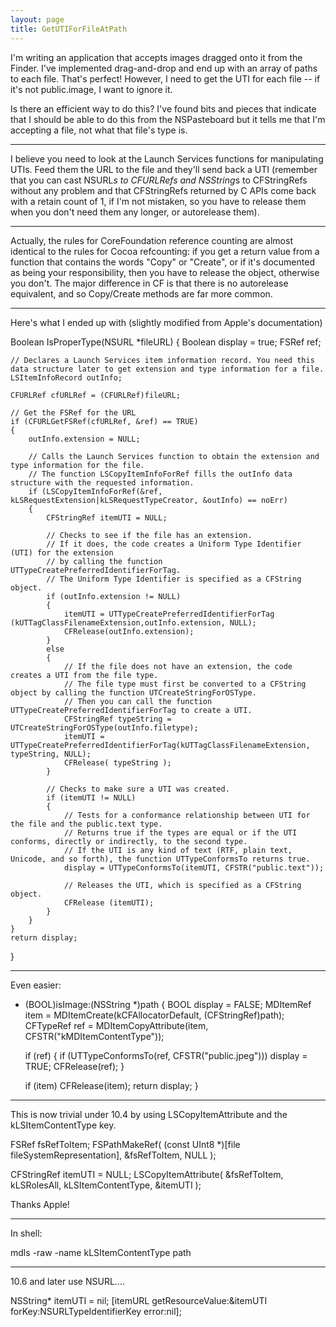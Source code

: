 ```yaml
---
layout: page
title: GetUTIForFileAtPath
---
```


I'm writing an application that accepts images dragged onto it from the Finder.  I've implemented drag-and-drop and end up with an array of paths to each file.  That's perfect!  However, I need to get the UTI for each file -- if it's not     public.image, I want to ignore it.

Is there an efficient way to do this?  I've found bits and pieces that indicate that I should be able to do this from the NSPasteboard but it tells me that I'm accepting a file, not what that file's type is.

----

I believe you need to look at the Launch Services functions for manipulating UTIs. Feed them the URL to the file and they'll send back a UTI (remember that you can cast NSURL*s to CFURLRefs and NSString*s to CFStringRefs without any problem and that CFStringRefs returned by C APIs come back with a retain count of 1, if I'm not mistaken, so you have to release them when you don't need them any longer, or autorelease them).

----

Actually, the rules for CoreFoundation reference counting are almost identical to the rules for Cocoa refcounting: if you get a return value from a function that contains the words "Copy" or "Create", or if it's documented as being your responsibility, then you have to release the object, otherwise you don't. The major difference in CF is that there is no autorelease equivalent, and so Copy/Create methods are far more common.

----

Here's what I ended up with (slightly modified from Apple's documentation)

    
Boolean IsProperType(NSURL *fileURL)
{
    Boolean             display = true;
    FSRef               ref;
    
    // Declares a Launch Services item information record. You need this data structure later to get extension and type information for a file.
    LSItemInfoRecord outInfo;
    
    CFURLRef cfURLRef = (CFURLRef)fileURL;
    
    // Get the FSRef for the URL
    if (CFURLGetFSRef(cfURLRef, &ref) == TRUE)
    {
        outInfo.extension = NULL;
        
        // Calls the Launch Services function to obtain the extension and type information for the file.
        // The function LSCopyItemInfoForRef fills the outInfo data structure with the requested information.
        if (LSCopyItemInfoForRef(&ref, kLSRequestExtension|kLSRequestTypeCreator, &outInfo) == noErr)
        {
            CFStringRef itemUTI = NULL;
            
            // Checks to see if the file has an extension. 
            // If it does, the code creates a Uniform Type Identifier (UTI) for the extension
            // by calling the function UTTypeCreatePreferredIdentifierForTag.
            // The Uniform Type Identifier is specified as a CFString object. 
            if (outInfo.extension != NULL) 
            {
                itemUTI = UTTypeCreatePreferredIdentifierForTag (kUTTagClassFilenameExtension,outInfo.extension, NULL);
                CFRelease(outInfo.extension);
            }
            else  
            {
                // If the file does not have an extension, the code creates a UTI from the file type.
                // The file type must first be converted to a CFString object by calling the function UTCreateStringForOSType. 
                // Then you can call the function UTTypeCreatePreferredIdentifierForTag to create a UTI.
                CFStringRef typeString = UTCreateStringForOSType(outInfo.filetype);
                itemUTI = UTTypeCreatePreferredIdentifierForTag(kUTTagClassFilenameExtension, typeString, NULL);
                CFRelease( typeString );
            }
            
            // Checks to make sure a UTI was created.
            if (itemUTI != NULL) 
            {
                // Tests for a conformance relationship between UTI for the file and the public.text type. 
                // Returns true if the types are equal or if the UTI conforms, directly or indirectly, to the second type. 
                // If the UTI is any kind of text (RTF, plain text, Unicode, and so forth), the function UTTypeConformsTo returns true.
                display = UTTypeConformsTo(itemUTI, CFSTR("public.text"));
                
                // Releases the UTI, which is specified as a CFString object.
                CFRelease (itemUTI); 
            }
        }
    }
    return display;
}  

----

Even easier:
    
- (BOOL)isImage:(NSString *)path
{
    BOOL display = FALSE;
    MDItemRef item = MDItemCreate(kCFAllocatorDefault, (CFStringRef)path);
    CFTypeRef ref = MDItemCopyAttribute(item, CFSTR("kMDItemContentType"));
    
    if (ref) {
        if (UTTypeConformsTo(ref, CFSTR("public.jpeg"))) display = TRUE;
        CFRelease(ref);
    }

    if (item) CFRelease(item);
    return display;
}

----

This is now trivial under 10.4 by using LSCopyItemAttribute and the kLSItemContentType key.

    

FSRef		fsRefToItem;
FSPathMakeRef( (const UInt8 *)[file fileSystemRepresentation], &fsRefToItem, NULL );

CFStringRef itemUTI = NULL;
LSCopyItemAttribute( &fsRefToItem, kLSRolesAll, kLSItemContentType, &itemUTI );



Thanks Apple!

----
In shell:

    

mdls -raw -name kLSItemContentType path



----
10.6 and later use NSURL....

    

NSString*   itemUTI = nil;
[itemURL getResourceValue:&itemUTI forKey:NSURLTypeIdentifierKey error:nil];


